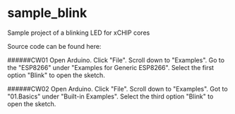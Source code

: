 # sample_blink
Sample project of a blinking LED for xCHIP cores

Source code can be found here:

######CW01
Open Arduino. Click "File". Scroll down to "Examples". Go to the "ESP8266" under "Examples for Generic ESP8266". Select the first option "Blink" to open the sketch.

######CW02
Open Arduino. Click "File". Scroll down to "Examples". Got to "01.Basics" under "Built-in Examples". Select the third option "Blink" to open the sketch. 
